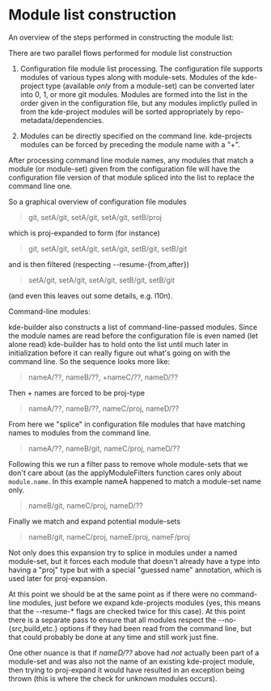# Module list construction

An overview of the steps performed in constructing the module list:

There are two parallel flows performed for module list construction

1. Configuration file module list processing. The configuration file supports
modules of various types along with module-sets. Modules of the kde-project
type (available *only* from a module-set) can be converted later into 0, 1, or
more git modules. Modules are formed into the list in the order given in the
configuration file, but any modules implictly pulled in from the kde-project
modules will be sorted appropriately by repo-metadata/dependencies.

2. Modules can be directly specified on the command line. kde-projects modules
can be forced by preceding the module name with a "+".

After processing command line module names, any modules that match a module
(or module-set) given from the configuration file will have the configuration
file version of that module spliced into the list to replace the command line
one.

So a graphical overview of configuration file modules

>    git, setA/git, setA/git, setA/git, setB/proj

which is proj-expanded to form (for instance)

>    git, setA/git, setA/git, setA/git, setB/git, setB/git

and is then filtered (respecting --resume-{from,after})

>    setA/git, setA/git, setA/git, setB/git, setB/git

(and even this leaves out some details, e.g. l10n).

Command-line modules:

kde-builder also constructs a list of command-line-passed modules. Since the
module names are read before the configuration file is even named (let alone
read) kde-builder has to hold onto the list until much later in
initialization before it can really figure out what's going on with the
command line. So the sequence looks more like:

> nameA/??, nameB/??, +nameC/??, nameD/??

Then + names are forced to be proj-type

> nameA/??, nameB/??, nameC/proj, nameD/??

From here we "splice" in configuration file modules that have matching names
to modules from the command line.

> nameA/??, nameB/git, nameC/proj, nameD/??

Following this we run a filter pass to remove whole module-sets that we don't
care about (as the applyModuleFilters function cares only about
`module.name`. In this example nameA happened to match a module-set name
only.

> nameB/git, nameC/proj, nameD/??

Finally we match and expand potential module-sets

> nameB/git, nameC/proj, nameE/proj, nameF/proj

Not only does this expansion try to splice in modules under a named
module-set, but it forces each module that doesn't already have a type into
having a "proj" type but with a special "guessed name" annotation, which is
used later for proj-expansion.

At this point we should be at the same point as if there were no command-line
modules, just before we expand kde-projects modules (yes, this means that the
--resume-* flags are checked twice for this case). At this point there is a
separate pass to ensure that all modules respect the --no-{src,build,etc.}
options if they had been read from the command line, but that could probably
be done at any time and still work just fine.

One other nuance is that if _nameD/??_ above had *not* actually been part of a
module-set and was also not the name of an existing kde-project module, then
trying to proj-expand it would have resulted in an exception being thrown
(this is where the check for unknown modules occurs).
